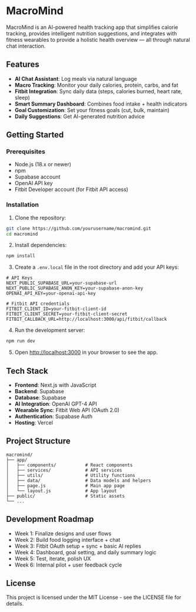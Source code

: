# MacroMind

MacroMind is an AI-powered health tracking app that simplifies calorie tracking, provides intelligent nutrition suggestions, and integrates with fitness wearables to provide a holistic health overview — all through natural chat interaction.

## Features

- **AI Chat Assistant**: Log meals via natural language
- **Macro Tracking**: Monitor your daily calories, protein, carbs, and fat
- **Fitbit Integration**: Sync daily data (steps, calories burned, heart rate, sleep)
- **Smart Summary Dashboard**: Combines food intake + health indicators
- **Goal Customization**: Set your fitness goals (cut, bulk, maintain)
- **Daily Suggestions**: Get AI-generated nutrition advice

## Getting Started

### Prerequisites

- Node.js (18.x or newer)
- npm
- Supabase account
- OpenAI API key
- Fitbit Developer account (for Fitbit API access)

### Installation

1. Clone the repository:

```bash
git clone https://github.com/yourusername/macromind.git
cd macromind
```

2. Install dependencies:

```bash
npm install
```

3. Create a `.env.local` file in the root directory and add your API keys:

```
# API Keys
NEXT_PUBLIC_SUPABASE_URL=your-supabase-url
NEXT_PUBLIC_SUPABASE_ANON_KEY=your-supabase-anon-key
OPENAI_API_KEY=your-openai-api-key

# Fitbit API credentials
FITBIT_CLIENT_ID=your-fitbit-client-id
FITBIT_CLIENT_SECRET=your-fitbit-client-secret
FITBIT_CALLBACK_URL=http://localhost:3000/api/fitbit/callback
```

4. Run the development server:

```bash
npm run dev
```

5. Open [http://localhost:3000](http://localhost:3000) in your browser to see the app.

## Tech Stack

- **Frontend**: Next.js with JavaScript
- **Backend**: Supabase
- **Database**: Supabase
- **AI Integration**: OpenAI GPT-4 API
- **Wearable Sync**: Fitbit Web API (OAuth 2.0)
- **Authentication**: Supabase Auth
- **Hosting**: Vercel

## Project Structure

```
macromind/
├── app/
│   ├── components/           # React components
│   ├── services/             # API services
│   ├── utils/                # Utility functions
│   ├── data/                 # Data models and helpers
│   ├── page.js               # Main app page
│   └── layout.js             # App layout
├── public/                   # Static assets
└── ...
```

## Development Roadmap

- Week 1: Finalize designs and user flows
- Week 2: Build food logging interface + chat
- Week 3: Fitbit OAuth setup + sync + basic AI replies
- Week 4: Dashboard, goal setting, and daily summary logic
- Week 5: Test, iterate, polish UX
- Week 6: Internal pilot + user feedback cycle

## License

This project is licensed under the MIT License - see the LICENSE file for details.
